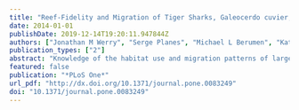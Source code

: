 ```yaml
---
title: "Reef-Fidelity and Migration of Tiger Sharks, Galeocerdo cuvier, across the Coral Sea"
date: 2014-01-01
publishDate: 2019-12-14T19:20:11.947844Z
authors: ["Jonathan M Werry", "Serge Planes", "Michael L Berumen", "Kate A Lee", "Camrin D Braun", "Eric Clua"]
publication_types: ["2"]
abstract: "Knowledge of the habitat use and migration patterns of large sharks is important for assessing the effectiveness of large predator Marine Protected Areas (MPAs), vulnerability to fisheries and environmental influences, and management of shark–human interactions. Here we compare movement, reef-fidelity, and ocean migration for tiger sharks, Galeocerdo cuvier, across the Coral Sea, with an emphasis on New Caledonia. Thirty-three tiger sharks (1.54 to 3.9 m total length) were tagged with passive acoustic transmitters and their localised movements monitored on receiver arrays in New Caledonia, the Chesterfield and Lord Howe Islands in the Coral Sea, and the east coast of Queensland, Australia. Satellite tags were also used to determine habitat use and movements among habitats across the Coral Sea. Sub-adults and one male adult tiger shark displayed year-round residency in the Chesterfields with two females tagged in the Chesterfields and detected on the Great Barrier Reef, Australia, after 591 and 842 days respectively. In coastal barrier reefs, tiger sharks were transient at acoustic arrays and each individual demonstrated a unique pattern of occurrence. From 2009 to 2013, fourteen sharks with satellite and acoustic tags undertook wide-ranging movements up to 1114 km across the Coral Sea with eight detected back on acoustic arrays up to 405 days after being tagged. Tiger sharks dove 1136 m and utilised three-dimensional activity spaces averaged at 2360 km3. The Chesterfield Islands appear to be important habitat for sub-adults and adult male tiger sharks. Management strategies need to consider the wide-ranging movements of large (sub-adult and adult) male and female tiger sharks at the individual level, whereas fidelity to specific coastal reefs may be consistent across groups of individuals. Coastal barrier reef MPAs, however, only afford brief protection for large tiger sharks, therefore determining the importance of other oceanic Coral Sea reefs should be a priority for future research."
featured: false
publication: "*PLoS One*"
url_pdf: "http://dx.doi.org/10.1371/journal.pone.0083249"
doi: "10.1371/journal.pone.0083249"
---
```



